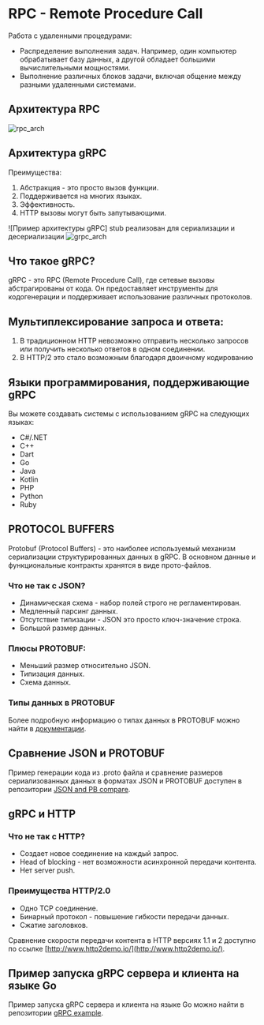 # RPC - Remote Procedure Call 
Работа с удаленными процедурами: 
- Распределение выполнения задач. 
  Например, один компьютер обрабатывает базу данных, а другой обладает большими вычислительными мощностями. 
- Выполнение различных блоков задачи, включая общение между разными удаленными системами.
## Архитектура RPC
![rpc_arch](https://github.com/c0mrade12211/go_grpc_proto/assets/132468035/f49902b3-5744-4cf2-984a-497d5d49858c)

 
## Архитектура gRPC 
Преимущества: 
1. Абстракция - это просто вызов функции. 
2. Поддерживается на многих языках. 
3. Эффективность. 
4. HTTP вызовы могут быть запутывающими. 
 
![Пример архитектуры gRPC]
stub реализован для сериализации и десериализации 
![grpc_arch](https://github.com/c0mrade12211/go_grpc_proto/assets/132468035/adee416f-26b0-443e-b446-7e321b537e83)

 
## Что такое gRPC? 
gRPC - это RPC (Remote Procedure Call), где сетевые вызовы абстрагированы от кода. Он предоставляет инструменты для кодогенерации и поддерживает использование различных протоколов. 


## Мультиплексирование запроса и ответа:
1. В традиционном HTTP невозможно отправить несколько запросов или получить несколько ответов в одном соединении.
2. В HTTP/2 это стало возможным благодаря двоичному кодированию
   
## Языки программирования, поддерживающие gRPC 
Вы можете создавать системы с использованием gRPC на следующих языках: 
- C#/.NET 
- C++ 
- Dart 
- Go 
- Java 
- Kotlin 
- PHP 
- Python 
- Ruby 
 
## PROTOCOL BUFFERS 
Protobuf (Protocol Buffers) - это наиболее используемый механизм сериализации структурированных данных в gRPC. В основном данные и функциональные контракты хранятся в виде прото-файлов. 
 
### Что не так с JSON? 
- Динамическая схема - набор полей строго не регламентирован. 
- Медленный парсинг данных. 
- Отсутствие типизации - JSON это просто ключ-значение строка. 
- Большой размер данных. 
 
### Плюсы PROTOBUF: 
- Меньший размер относительно JSON. 
- Типизация данных. 
- Схема данных. 
 
### Типы данных в PROTOBUF 
Более подробную информацию о типах данных в PROTOBUF можно найти в [документации](https://protobuf.dev/programming-guides/proto3/#scalar). 
 
## Сравнение JSON и PROTOBUF 
Пример генерации кода из .proto файла и сравнение размеров сериализованных данных в форматах JSON и PROTOBUF доступен в репозитории [JSON and PB compare](https://github.com/zexy-swami/go_and_grpc/tree/main/code/json_and_pb_compare). 
 
## gRPC и HTTP 
### Что не так с HTTP? 
- Создает новое соединение на каждый запрос. 
- Head of blocking - нет возможности асинхронной передачи контента. 
- Нет server push. 
 
### Преимущества HTTP/2.0 
- Одно TCP соединение. 
- Бинарный протокол - повышение гибкости передачи данных. 
- Сжатие заголовков. 
 
Сравнение скорости передачи контента в HTTP версиях 1.1 и 2 доступно по ссылке [http://www.http2demo.io/](http://www.http2demo.io/). 
 
## Пример запуска gRPC сервера и клиента на языке Go 
Пример запуска gRPC сервера и клиента на языке Go можно найти в репозитории [gRPC example](https://github.com/zexy-swami/go_and_grpc/tree/main/code/grpc_example).
